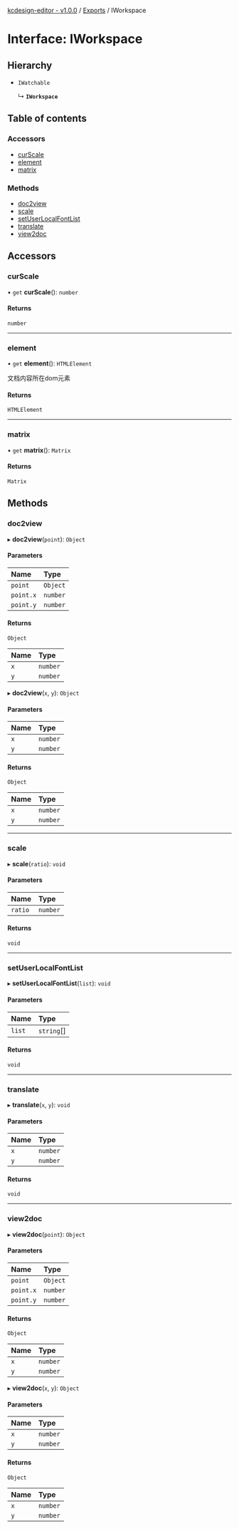 [kcdesign-editor - v1.0.0](../README.md) / [Exports](../modules.md) / IWorkspace

# Interface: IWorkspace

## Hierarchy

- `IWatchable`

  ↳ **`IWorkspace`**

## Table of contents

### Accessors

- [curScale](IWorkspace.md#curscale)
- [element](IWorkspace.md#element)
- [matrix](IWorkspace.md#matrix)

### Methods

- [doc2view](IWorkspace.md#doc2view)
- [scale](IWorkspace.md#scale)
- [setUserLocalFontList](IWorkspace.md#setuserlocalfontlist)
- [translate](IWorkspace.md#translate)
- [view2doc](IWorkspace.md#view2doc)

## Accessors

### curScale

• `get` **curScale**(): `number`

#### Returns

`number`

___

### element

• `get` **element**(): `HTMLElement`

文档内容所在dom元素

#### Returns

`HTMLElement`

___

### matrix

• `get` **matrix**(): `Matrix`

#### Returns

`Matrix`

## Methods

### doc2view

▸ **doc2view**(`point`): `Object`

#### Parameters

| Name | Type |
| :------ | :------ |
| `point` | `Object` |
| `point.x` | `number` |
| `point.y` | `number` |

#### Returns

`Object`

| Name | Type |
| :------ | :------ |
| `x` | `number` |
| `y` | `number` |

▸ **doc2view**(`x`, `y`): `Object`

#### Parameters

| Name | Type |
| :------ | :------ |
| `x` | `number` |
| `y` | `number` |

#### Returns

`Object`

| Name | Type |
| :------ | :------ |
| `x` | `number` |
| `y` | `number` |

___

### scale

▸ **scale**(`ratio`): `void`

#### Parameters

| Name | Type |
| :------ | :------ |
| `ratio` | `number` |

#### Returns

`void`

___

### setUserLocalFontList

▸ **setUserLocalFontList**(`list`): `void`

#### Parameters

| Name | Type |
| :------ | :------ |
| `list` | `string`[] |

#### Returns

`void`

___

### translate

▸ **translate**(`x`, `y`): `void`

#### Parameters

| Name | Type |
| :------ | :------ |
| `x` | `number` |
| `y` | `number` |

#### Returns

`void`

___

### view2doc

▸ **view2doc**(`point`): `Object`

#### Parameters

| Name | Type |
| :------ | :------ |
| `point` | `Object` |
| `point.x` | `number` |
| `point.y` | `number` |

#### Returns

`Object`

| Name | Type |
| :------ | :------ |
| `x` | `number` |
| `y` | `number` |

▸ **view2doc**(`x`, `y`): `Object`

#### Parameters

| Name | Type |
| :------ | :------ |
| `x` | `number` |
| `y` | `number` |

#### Returns

`Object`

| Name | Type |
| :------ | :------ |
| `x` | `number` |
| `y` | `number` |
